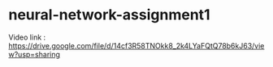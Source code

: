 # neural-network-assignment1
Video link :  https://drive.google.com/file/d/14cf3R58TNOkk8_2k4LYaFQtQ78b6kJ63/view?usp=sharing

